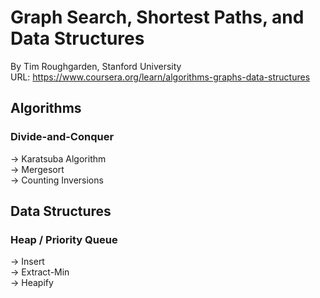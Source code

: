 # Graph Search, Shortest Paths, and Data Structures
By Tim Roughgarden, Stanford University  
URL: https://www.coursera.org/learn/algorithms-graphs-data-structures
## Algorithms
### Divide-and-Conquer
-> Karatsuba Algorithm  
-> Mergesort  
-> Counting Inversions 
## Data Structures
### Heap / Priority Queue
-> Insert  
-> Extract-Min  
-> Heapify  
